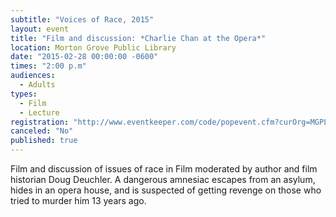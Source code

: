 ```yaml
---
subtitle: "Voices of Race, 2015"
layout: event
title: "Film and discussion: *Charlie Chan at the Opera*"
location: Morton Grove Public Library
date: "2015-02-28 00:00:00 -0600"
times: "2:00 p.m"
audiences: 
  - Adults
types: 
  - Film
  - Lecture
registration: "http://www.eventkeeper.com/code/popevent.cfm?curOrg=MGPL&curApp=events&eID=3794540&thisDate=NO_DATE"
canceled: "No"
published: true
---
```


Film and discussion of issues of race in Film moderated by author and film historian Doug Deuchler. A dangerous amnesiac escapes from an asylum, hides in an opera house, and is suspected of getting revenge on those who tried to murder him 13 years ago.